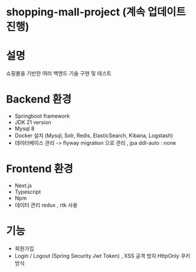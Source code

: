 # shopping-mall-project (계속 업데이트 진행)

# 설명 
쇼핑몰을 기반한 여러 백엔드 기술 구현 및 테스트

# Backend 환경
- Springboot framework
- JDK 21 version
- Mysql 8
- Docker 설치 (Mysql, Solr, Redis, ElasticSearch, Kibana, Logstash)
- 데이터베이스 관리 -> flyway migration 으로 관리 , jpa ddl-auto : none

# Frontend 환경
- Next.js
- Typescript
- Npm
- 데이터 관리 redux , rtk 사용

# 기능 
- 회원가입
- Login / Logout (Spring Security Jwt Token) , XSS 공격 방지 HttpOnly 쿠키 방식

